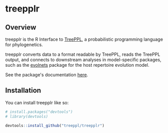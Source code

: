 # treepplr

## Overview

treepplr is the R Interface to [TreePPL](treeppl.org), a probabilistic programming language for phylogenetics.

treepplr converts data to a format readable by TreePPL, reads the TreePPL output, and connects to downstream analyses in model-specific packages, such as the [evolnets](github.com/maribraga/evolnets) package for the host repertoire evolution model.

See the package's documentation [here](treeppl.org/treepplr).


## Installation

You can install treepplr like so:

``` r
# install.packages("devtools")
# library(devtools)

devtools::install_github("treeppl/treepplr")
```
